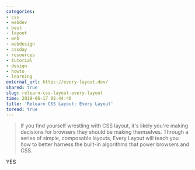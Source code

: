 ```yaml
---
categories:
- css
- webdev
- best
- layout
- web
- webdesign
- cssday
- resources
- tutorial
- design
- howto
- learning
external_url: https://every-layout.dev/
shared: true
slug: relearn-css-layout-every-layout
time: 2019-06-17 02:44:40
title: 'Relearn CSS Layout: Every Layout'
toread: true
---
```


> If you find yourself wrestling with CSS layout, it's likely you're making decisions for browsers they should be making themselves. Through a series of simple, composable layouts, Every Layout will teach you how to better harness the built-in algorithms that power browsers and CSS.

YES